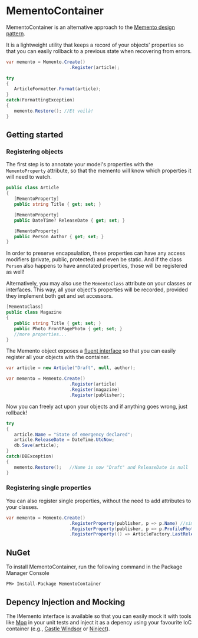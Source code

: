 # MementoContainer

MementoContainer is an alternative approach to the [Memento design pattern](http://paginas.fe.up.pt/~aaguiar/as/gof/hires/pat5ffso.htm).

It is a lightweight utility that keeps a record of your objects' properties so that you can easily rollback to a previous state when recovering from errors.

```csharp
var memento = Memento.Create()
                        .Register(article);

try
{
   ArticleFormatter.Format(article);
}
catch(FormattingException)
{
   memento.Restore(); //Et voilà!
}

```

## Getting started

### Registering objects

The first step is to annotate your model's properties with the `MementoProperty` attribute, so that the memento will know which properties it will need to watch.

```csharp
public class Article
{
   [MementoProperty]
   public string Title { get; set; }

   [MementoProperty]
   public DateTime? ReleaseDate { get; set; }

   [MementoProperty]
   public Person Author { get; set; }
}
```

In order to preserve encapsulation, these properties can have any access modifiers (private, public, protected) and even be static.
And if the class `Person` also happens to have annotated properties, those will be registered as well!

Alternatively, you may also use the `MementoClass` attribute on your classes or interfaces.
This way, all your object's properties will be recorded, provided they implement both get and set accessors.
```csharp
[MementoClass]
public class Magazine
{
   public string Title { get; set; }
   public Photo FrontPagePhoto { get; set; }
   //more properties...
}
```

The Memento object exposes a [fluent interface](http://www.martinfowler.com/bliki/FluentInterface.html) so that you can easily register all your objects with the container.

```csharp
var article = new Article("Draft", null, author);

var memento = Memento.Create()
                        .Register(article)
                        .Register(magazine)
                        .Register(publisher);
```

Now you can freely act upon your objects and if anything goes wrong, just rollback!

```csharp
try
{
   article.Name = "State of emergency declared";
   article.ReleaseDate = DateTime.UtcNow;
   db.Save(article);
}
catch(DBException)
{
   memento.Restore();   //Name is now "Draft" and ReleaseDate is null
}
```

### Registering single properties

You can also register single properties, without the need to add attributes to your classes.

```csharp
var memento = Memento.Create()
                        .RegisterProperty(publisher, p => p.Name) //simple property
                        .RegisterProperty(publisher, p => p.ProfilePhoto.Description) //'deep' property
                        .RegisterProperty(() => ArticleFactory.LastReleaseDate) //static property
```



## NuGet
To install MementoContainer, run the following command in the Package Manager Console

```
PM> Install-Package MementoContainer
```

## Depency Injection and Mocking
The IMemento interface is available so that you can easily mock it with tools like [Moq](https://code.google.com/p/moq/) in your unit tests and inject it as a depency using your favourite IoC container (e.g., [Castle Windsor](http://docs.castleproject.org/Windsor.MainPage.ashx) or [Ninject](http://www.ninject.org/)).
